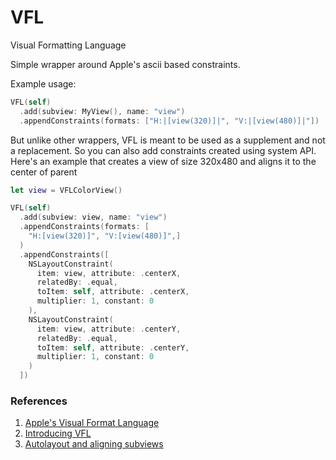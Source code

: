 # VFL

Visual Formatting Language

Simple wrapper around Apple's ascii based constraints.

Example usage:

```swift
VFL(self)
  .add(subview: MyView(), name: "view")
  .appendConstraints(formats: ["H:|[view(320)]|", "V:|[view(480)]|"])
```

But unlike other wrappers, VFL is meant to be used as a supplement and not a replacement. So you can also add constraints created using system API.
Here's an example that creates a view of size 320x480 and aligns it to the center of parent

```swift
let view = VFLColorView()

VFL(self)
  .add(subview: view, name: "view")
  .appendConstraints(formats: [
    "H:[view(320)]", "V:[view(480)]",]
  )
  .appendConstraints([
    NSLayoutConstraint(
      item: view, attribute: .centerX,
      relatedBy: .equal,
      toItem: self, attribute: .centerX,
      multiplier: 1, constant: 0
    ),
    NSLayoutConstraint(
      item: view, attribute: .centerY,
      relatedBy: .equal,
      toItem: self, attribute: .centerY,
      multiplier: 1, constant: 0
    )
  ])
```

### References

1. [Apple's Visual Format Language](https://developer.apple.com/library/archive/documentation/UserExperience/Conceptual/AutolayoutPG/VisualFormatLanguage.html)
1. [Introducing VFL](https://whackylabs.com/swift/uikit/layout/2023/07/01/introducing-vfl/)
1. [Autolayout and aligning subviews](https://whackylabs.com/swift/uikit/layout/vfl/2023/07/22/autolayout-align/)
